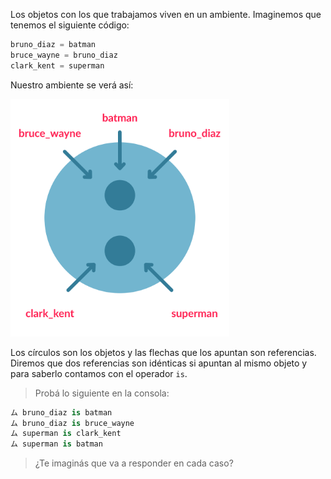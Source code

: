 Los objetos con los que trabajamos viven en un ambiente. Imaginemos que tenemos el siguiente código:

```python
bruno_diaz = batman
bruce_wayne = bruno_diaz
clark_kent = superman
```

Nuestro ambiente se verá así:

<img src="https://raw.githubusercontent.com/MumukiProject/mumuki-guia-python3-objetos-y-mensajes/master/assets/objetos_nuevo_1_1647530733877.3.svg" alt="objetos_nuevo_1_1647530733877.3.svg" width="350px" height="auto">

Los círculos son los objetos y las flechas que los apuntan son referencias. Diremos que dos referencias son idénticas si apuntan al mismo objeto y para saberlo contamos con el operador `is`.

> Probá lo siguiente en la consola:
>
``` python
ム bruno_diaz is batman
ム bruno_diaz is bruce_wayne
ム superman is clark_kent
ム superman is batman
```
> ¿Te imaginás que va a responder en cada caso?